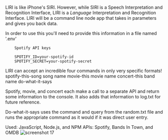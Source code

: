 LIRI is like iPhone's SIRI. However, while SIRI is a Speech Interpretation and Recognition Interface, LIRI is a _Language_ Interpretation and Recognition Interface. LIRI will be a command line node app that takes in parameters and gives you back data.

In order to use this you'll need to provide this information in a file named '.env'

        Spotify API keys

        SPOTIFY_ID=your-spotify-id
        SPOTIFY_SECRET=your-spotify-secret

LIRI can accept an incredible four commands in only very specific formats!
    spotify-this-song song name
    movie-this movie name
    concert-this band name
    do-what-it-says

Spotify, movie, and concert each make a call to a separate API and return some information to the console. It also adds that information to log.txt for future reference. 

Do-what-it-says uses the command and query from the random.txt file and runs the appropriate command as it would if it was direct user entry.

Used: JavaScript, Node.js, and NPM
APIs: Spotify, Bands In Town, and OMDB
![screenshot 17](https://user-images.githubusercontent.com/40703719/46912039-ea8d1480-cf39-11e8-8a8d-2154751b3c7f.png)
